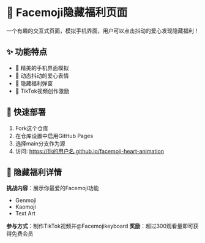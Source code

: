 # 🎉 Facemoji隐藏福利页面

一个有趣的交互式页面，模拟手机界面，用户可以点击抖动的爱心发现隐藏福利！

## ✨ 功能特点

- 🎨 精美的手机界面模拟
- 💖 动态抖动的爱心表情
- 🎁 隐藏福利弹窗
- 🎵 TikTok视频创作激励

## 🚀 快速部署

1. Fork这个仓库
2. 在仓库设置中启用GitHub Pages
3. 选择main分支作为源
4. 访问: https://你的用户名.github.io/facemoji-heart-animation

## 🎯 隐藏福利详情

**挑战内容**：展示你最爱的Facemoji功能
- Genmoji
- Kaomoji  
- Text Art

**参与方式**：制作TikTok视频并@Facemojikeyboard
**奖励**：超过300观看量即可获得免费会员
